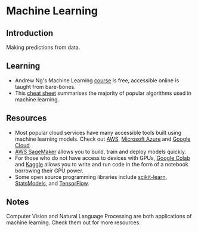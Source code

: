 # Machine Learning

## Introduction

Making predictions from data.

## Learning

- Andrew Ng's Machine Learning [course](https://www.coursera.org/learn/machine-learning) is free, accessible online is taught from bare-bones.
- This [cheat sheet](https://becominghuman.ai/cheat-sheets-for-ai-neural-networks-machine-learning-deep-learning-big-data-science-pdf-f22dc900d2d7) summarises the majority of popular algorithms used in machine learning.

## Resources

- Most popular cloud services have many accessible tools built using machine learning models. Check out [AWS](https://aws.amazon.com/machine-learning/), [Microsoft Azure](https://azure.microsoft.com/en-us/services/machine-learning/) and [Google Cloud](https://cloud.google.com/products/ai/).
- [AWS SageMaker](https://aws.amazon.com/sagemaker/) allows you to build, train and deploy models quickly.
- For those who do not have access to devices with GPUs, [Google Colab](https://colab.research.google.com/) and [Kaggle](https://www.kaggle.com/kernels) allows you to write and run code in the form of a notebook borrowing their GPU power.
- Some open source programming libraries include [scikit-learn](https://scikit-learn.org/stable/), [StatsModels](https://www.statsmodels.org/stable/index.html), and [TensorFlow](https://www.tensorflow.org/).

## Notes

Computer Vision and Natural Language Processing are both applications of machine learning. Check them out for more resources.
